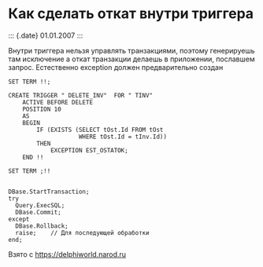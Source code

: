 Как сделать откат внутри триггера
=================================

::: {.date}
01.01.2007
:::

Внутри триггера нельзя управлять транзакциями, поэтому генерируешь там
исключение а откат транзакции делаешь в приложении, пославшем запрос.
Естественно exception должен предварительно создан

    SET TERM !!;

    CREATE TRIGGER " DELETE_INV"  FOR " TINV"
        ACTIVE BEFORE DELETE
        POSITION 10
        AS
        BEGIN
            IF (EXISTS (SELECT tOst.Id FROM tOst
                        WHERE tOst.Id = tInv.Id))
            THEN
                EXCEPTION EST_OSTATOK;
        END !!

    SET TERM ;!!
     

    DBase.StartTransaction;
    try
      Query.ExecSQL;
      DBase.Commit;
    except
      DBase.Rollback;
      raise;    // Для последующей обработки
    end;

Взято с <https://delphiworld.narod.ru>
